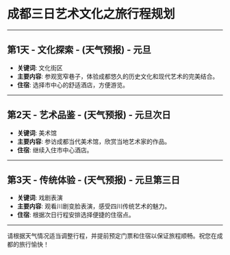 # 成都三日艺术文化之旅行程规划
---
## 第1天 - 文化探索 - (天气预报) - 元旦
- **关键词**: 文化街区
- **主要内容**: 参观宽窄巷子，体验成都悠久的历史文化和现代艺术的完美结合。
- **住宿**: 选择市中心的舒适酒店，方便游览。
---
## 第2天 - 艺术品鉴 - (天气预报) - 元旦次日
- **关键词**: 美术馆
- **主要内容**: 参访成都当代美术馆，欣赏当地艺术家的作品。
- **住宿**: 继续入住市中心酒店。
---
## 第3天 - 传统体验 - (天气预报) - 元旦第三日
- **关键词**: 戏剧表演
- **主要内容**: 观看川剧变脸表演，感受四川传统艺术的魅力。
- **住宿**: 根据次日行程安排选择便捷的住宿点。
---

请根据天气情况适当调整行程，并提前预定门票和住宿以保证旅程顺畅。祝您在成都的旅行愉快！
